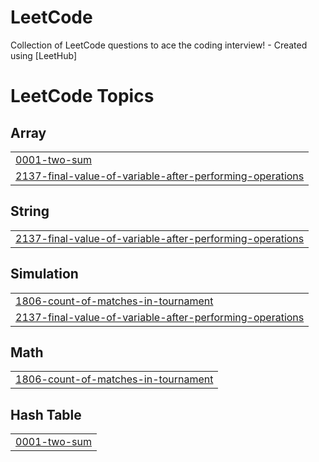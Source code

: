# LeetCode
Collection of LeetCode questions to ace the coding interview! - Created using [LeetHub]

<!---LeetCode Topics Start-->
# LeetCode Topics
## Array
|  |
| ------- |
| [0001-two-sum](https://github.com/Adnan25z/LeetCode/tree/master/0001-two-sum) |
| [2137-final-value-of-variable-after-performing-operations](https://github.com/Adnan25z/LeetCode/tree/master/2137-final-value-of-variable-after-performing-operations) |
## String
|  |
| ------- |
| [2137-final-value-of-variable-after-performing-operations](https://github.com/Adnan25z/LeetCode/tree/master/2137-final-value-of-variable-after-performing-operations) |
## Simulation
|  |
| ------- |
| [1806-count-of-matches-in-tournament](https://github.com/Adnan25z/LeetCode/tree/master/1806-count-of-matches-in-tournament) |
| [2137-final-value-of-variable-after-performing-operations](https://github.com/Adnan25z/LeetCode/tree/master/2137-final-value-of-variable-after-performing-operations) |
## Math
|  |
| ------- |
| [1806-count-of-matches-in-tournament](https://github.com/Adnan25z/LeetCode/tree/master/1806-count-of-matches-in-tournament) |
## Hash Table
|  |
| ------- |
| [0001-two-sum](https://github.com/Adnan25z/LeetCode/tree/master/0001-two-sum) |
<!---LeetCode Topics End-->